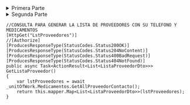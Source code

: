 <details>
<summary>Primera Parte</summary>

# CargoEmpleado
[  
  {  
    "Id": "1",  
    "Nombre": "Medico"  
  },  
  {  
    "Id": "2",  
    "Nombre": "Farmaceutico"  
  },  
  {  
    "Id": "3",  
    "Nombre": "Cajero"  
  },  
  {  
    "Id": "4",  
    "Nombre": "Repartidor"  
  }  
]  

---

# CategoriaMedicamento
[  
  {    
    "Id": "1",    
    "Nombre": "Analgesico"    
  },  
  {  
    "Id": "2",  
    "Nombre": "Antiinflamatorio"  
  },
  {  
    "Id": "3",  
    "Nombre": "Antibiotico"  
  },  
  {  
    "Id": "4",  
    "Nombre": "Antiulceroso"  
  } 
]

---

# EstadoCita
[
  {  
    "Id": "1",  
    "Nombre": "Programada"  
  },  
  {  
    "Id": "2",  
    "Nombre": "Confirmada"  
  },  
  {  
    "Id": "3",  
    "Nombre": "No confirmada"  
  },  
  {  
    "Id": "4",  
    "Nombre": "Cancelada"  
  },  
  {  
    "Id": "5",  
    "Nombre": "Atendida"  
  },  
  {  
    "Id": "6",  
    "Nombre": "En espera"  
  },  
  {  
    "Id": "7",  
    "Nombre": "Reprogramada"  
  },  
  {  
    "Id": "8",  
    "Nombre": "Rechazada"  
  }   
]

---

# Farmacia
[  
  {  
    "Id": "1",   
    "NombreFarmacia": "FarmacooParte2",  
    "Propietario":"Sicer Andres Brito Gutierrez",  
    "FechaInauguracion":"2023-09-25",  
    "NumeroContacto":"3208818203",  
    "URLSitioWeb":"https://github.com/SicerBrito"  
  }  
]   

---

# Genero

[  
  {    
    "Id": "1",    
    "Nombre": "Masculino"  
  },  
  {  
    "Id": "2",  
    "Nombre": "Femenino"  
  },  
  {  
    "Id": "3",  
    "Nombre": "Otro"  
  },  
  {  
    "Id": "4",  
    "Nombre": "Helicoptero"  
  },  
  {  
    "Id": "5",  
    "Nombre": "Prefiero no decirlo"  
  }  
]  

---

# MetodoDePago

[
  {  
    "Id": "1",  
    "Nombre": "Tarjeta de credito"  
  },
  {  
    "Id": "2",  
    "Nombre": "Tarjeta de debito"  
  },
  {  
    "Id": "3",  
    "Nombre": "Efectivo"  
  },
  {  
    "Id": "4",  
    "Nombre": "Cheque"  
  },
  {  
    "Id": "5",  
    "Nombre": "Transferencia bancaria"  
  }
]

---

# Pais
[
  {  
    "Id": "1",  
    "Nombre": "Estados Unidos"  
  },
  {  
    "Id": "2",  
    "Nombre": "Canada"  
  },
  {  
    "Id": "3",  
    "Nombre": "Mexico"  
  },
  {  
    "Id": "4",  
    "Nombre": "Europa"  
  },
  {  
    "Id": "5",  
    "Nombre": "Asia"  
  },
  {  
    "Id": "6",  
    "Nombre": "Africa"  
  },
  {  
    "Id": "7",  
    "Nombre": "Oceania"  
  },
  {  
    "Id": "8",  
    "Nombre": "Australia"  
  },
  {  
    "Id": "9",  
    "Nombre": "Brasil"  
  },
  {  
    "Id": "10",  
    "Nombre": "China"  
  },
  {  
    "Id": "11",  
    "Nombre": "India"  
  },
  {  
    "Id": "12",  
    "Nombre": "Indonesia"  
  },
  {  
    "Id": "13",  
    "Nombre": "Japon"  
  },
  {  
    "Id": "14",  
    "Nombre": "Marruecos"  
  },
  {  
    "Id": "15",  
    "Nombre": "Nigeria"  
  },
  {  
    "Id": "16",  
    "Nombre": "Rusia"  
  },
  {  
    "Id": "17",  
    "Nombre": "Sudafrica"  
  },
  {  
    "Id": "18",  
    "Nombre": "Tailandia"  
  },
  {  
    "Id": "19",  
    "Nombre": "Argentina"  
  },
  {  
    "Id": "20",  
    "Nombre": "Austria"  
  },
  {  
    "Id": "21",  
    "Nombre": "Belgica"  
  },
  {  
    "Id": "22",  
    "Nombre": "Bulgaria"  
  },
  {  
    "Id": "23",  
    "Nombre": "Chile"  
  },
  {  
    "Id": "24",  
    "Nombre": "Colombia"  
  },
  {  
    "Id": "25",  
    "Nombre": "Costa Rica"  
  }
]

---

# Presentacion
[
  {  
    "Id": "1",  
    "Descripcion": "Caja de 30 tabletas"  
  },
  {  
    "Id": "2",  
    "Descripcion": "Botella de 100 capsulas"  
  },
  {  
    "Id": "3",  
    "Descripcion": "Caja de 50 tabletas"  
  },
  {  
    "Id": "4",  
    "Descripcion": "Botella de 30 capsulas"  
  },
  {  
    "Id": "5",  
    "Descripcion": "Caja de 60 capsulas"  
  }
]

---

# Proveedor

[
  {  
    "Id": "1",  
    "Nombres": "Nombres Proveedor A",  
    "Apellidos": "Apellido Proveedor A",  
    "NroContacto": "3208818203"  
  },
  {  
    "Id": "2",  
    "Nombres": "Nombres Proveedor B",  
    "Apellidos": "Apellido Proveedor B",  
    "NroContacto": "3208818203" 
  },
  {  
    "Id": "3",  
    "Nombres": "Nombres Proveedor C",  
    "Apellidos": "Apellido Proveedor C",  
    "NroContacto": "3208818203" 
  },
  {  
    "Id": "4",  
    "Nombres": "Nombres Proveedor D",  
    "Apellidos": "Apellido Proveedor D",  
    "NroContacto": "3208818203" 
  }
]

---

# TipoDireccion

[
  {  
    "Id": "1",  
    "Nombre": "Residencial"  
  },
  {  
    "Id": "3",  
    "Nombre": "Oficina Principal"  
  },
  {  
    "Id": "4",  
    "Nombre": "Comercial"  
  }
]

---

# TipoMedicamento

[
  {  
    "Id": "1",  
    "Nombre": "Tableta"  
  },
  {  
    "Id": "2",  
    "Nombre": "Capsula"  
  }
]

---


# TipoVia

[
  {  
    "Id": "1",  
    "Nombre": "Calle",  
    "Abreviatura": "Cal"
  },
  {  
    "Id": "2",  
    "Nombre": "Avenida",  
    "Abreviatura": "Av"
  },
  {  
    "Id": "3",  
    "Nombre": "Boulevard",  
    "Abreviatura": "Blvd"
  },
  {  
    "Id": "4",  
    "Nombre": "Carretera",  
    "Abreviatura": "Carr"
  },
  {  
    "Id": "5",  
    "Nombre": "Paseo",  
    "Abreviatura": "Pso"
  },
  {  
    "Id": "6",  
    "Nombre": "Camino",  
    "Abreviatura": "Cam"
  },
  {  
    "Id": "7",  
    "Nombre": "Plaza",  
    "Abreviatura": "Plz"
  },
  {  
    "Id": "8",  
    "Nombre": "Via",  
    "Abreviatura": "Via"
  }
]

---

# Usuario

---

# Rol

---

</details>


<details>
<summary>Segunda Parte</summary>

# Empleado

[  
  {  
    "Id": "1",  
    "Nombres": "Juan David",  
    "Apellidos": "Perez Numa",  
    "Sueldo": "5000000",  
    "FechaContratacion": "2023-09-24",  
    "FarmaciaId": "1",  
    "CargoId": "1"  
  }  
]  

---

# Departamento

[  
  {  
    "Id": "1",  
    "Nombre": "Putumayo",  
    "PaisId": "24" 
  },  
  {  
    "Id": "2",  
    "Nombre": "Huila",  
    "PaisId": "24" 
  },  
  {  
    "Id": "3",  
    "Nombre": "La Guajira",  
    "PaisId": "24" 
  },  
  {  
    "Id": "4",  
    "Nombre": "Magdalena",  
    "PaisId": "24" 
  },  
  {  
    "Id": "5",  
    "Nombre": "Meta",  
    "PaisId": "24" 
  },  
  {  
    "Id": "6",  
    "Nombre": "Santander",  
    "PaisId": "24" 
  }  
]  

---

# Ciudad

[  
  {  
    "Id": "1",  
    "Nombre": "Bogota",  
    "DepartamentoId": "6" 
  },  
  {  
    "Id": "2",  
    "Nombre": "Medellin",  
    "DepartamentoId": "2" 
  },  
  {  
    "Id": "3",  
    "Nombre": "Cartagena",  
    "DepartamentoId": "4" 
  },  
  {
    "Id": "4",  
    "Nombre": "Cali",  
    "DepartamentoId": "1" 
  },  
  {  
    "Id": "5",  
    "Nombre": "Barranquilla",  
    "DepartamentoId": "2" 
  },  
  {  
    "Id": "6",  
    "Nombre": "Santa Marta",  
    "DepartamentoId": "4" 
  },  
  {  
    "Id": "7",  
    "Nombre": "Bucaramanga",  
    "DepartamentoId": "6" 
  }  
]  

---

# Compra

[  
  {  
    "Id": "1",  
    "NroFactura": "213123443",  
    "FechaCompra": "6",
    "ProveedorId": "1",
    "MetodoDePagoId": "2"  
  },  
  {  
    "Id": "2",  
    "NroFactura": "324324234",  
    "FechaCompra": "2",
    "ProveedorId": "2",
    "MetodoDePagoId": "3" 
  },  
  {  
    "Id": "3",  
    "NroFactura": "3245435325",  
    "FechaCompra": "4",
    "ProveedorId": "4",
    "MetodoDePagoId": "4" 
  },  
  {
    "Id": "4",  
    "NroFactura": "3453245435",  
    "FechaCompra": "1",
    "ProveedorId": "3",
    "MetodoDePagoId": "1" 
  },  
  {  
    "Id": "5",  
    "NroFactura": "4343255",  
    "FechaCompra": "2",
    "ProveedorId": "2",
    "MetodoDePagoId": "2" 
  },  
  {  
    "Id": "6",  
    "NroFactura": "345325345",  
    "FechaCompra": "4",
    "ProveedorId": "1",
    "MetodoDePagoId": "3" 
  },  
  {  
    "Id": "7",  
    "NroFactura": "34523452345",  
    "FechaCompra": "6",
    "ProveedorId": "2",
    "MetodoDePagoId": "4" 
  }  
]  

---

</details>









    //CONSULTA PARA GENERAR LA LISTA DE PROVEEDORES CON SU TELEFONO Y MEDICAMENTOS
    [HttpGet("LstProveedores")]
    //[Authorize]
    [ProducesResponseType(StatusCodes.Status200OK)]
    [ProducesResponseType(StatusCodes.Status204NoContent)]
    [ProducesResponseType(StatusCodes.Status400BadRequest)]
    [ProducesResponseType(StatusCodes.Status404NotFound)]
    public async Task<ActionResult<List<ListaProveedorDto>>> GetListaProveedor()
    {
        var lstProveedores = await _unitOfWork.Medicamentos.GetAllProveedorContacto();
        return this.mapper.Map<List<ListaProveedorDto>>(lstProveedores);
    }